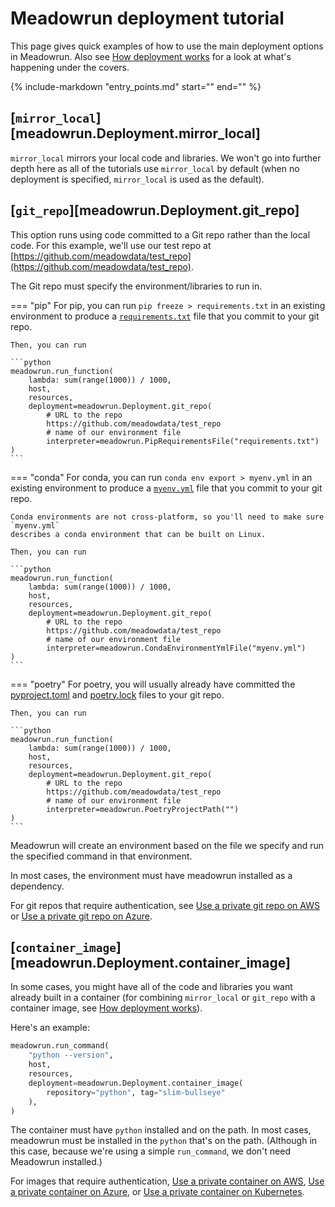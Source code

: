 # Meadowrun deployment tutorial

This page gives quick examples of how to use the main deployment options in Meadowrun.
Also see [How deployment works](../../explanation/deployment) for a look at what's
happening under the covers.

{%
include-markdown "entry_points.md"
start="<!--quickstarted-start-->"
end="<!--quickstarted-end-->"
%}


## [`mirror_local`][meadowrun.Deployment.mirror_local]

`mirror_local` mirrors your local code and libraries. We won't go into further depth
here as all of the tutorials use `mirror_local` by default (when no deployment is
specified, `mirror_local` is used as the default).


## [`git_repo`][meadowrun.Deployment.git_repo]

This option runs using code committed to a Git repo rather than the local code. For this
example, we'll use our test repo at
[https://github.com/meadowdata/test_repo](https://github.com/meadowdata/test_repo).

The Git repo must specify the environment/libraries to run in.

=== "pip"
    For pip, you can run `pip freeze > requirements.txt` in an existing environment to
    produce a
    [`requirements.txt`](https://github.com/meadowdata/test_repo/blob/main/requirements.txt)
    file that you commit to your git repo.

    Then, you can run

    ```python    
    meadowrun.run_function(
        lambda: sum(range(1000)) / 1000,
        host,
        resources,
        deployment=meadowrun.Deployment.git_repo(
            # URL to the repo
            https://github.com/meadowdata/test_repo
            # name of our environment file
            interpreter=meadowrun.PipRequirementsFile("requirements.txt")
    )
    ```
=== "conda"
    For conda, you can run `conda env export > myenv.yml` in an existing environment to
    produce a [`myenv.yml`](https://github.com/meadowdata/test_repo/blob/main/myenv.yml)
    file that you commit to your git repo.

    Conda environments are not cross-platform, so you'll need to make sure `myenv.yml`
    describes a conda environment that can be built on Linux.

    Then, you can run

    ```python    
    meadowrun.run_function(
        lambda: sum(range(1000)) / 1000,
        host,
        resources,
        deployment=meadowrun.Deployment.git_repo(
            # URL to the repo
            https://github.com/meadowdata/test_repo
            # name of our environment file
            interpreter=meadowrun.CondaEnvironmentYmlFile("myenv.yml")
    )
    ```
=== "poetry"
    For poetry, you will usually already have committed the
    [pyproject.toml](https://github.com/meadowdata/test_repo/blob/main/pyproject.toml) and
    [poetry.lock](https://github.com/meadowdata/test_repo/blob/main/poetry.lock) files to
    your git repo.

    Then, you can run

    ```python    
    meadowrun.run_function(
        lambda: sum(range(1000)) / 1000,
        host,
        resources,
        deployment=meadowrun.Deployment.git_repo(
            # URL to the repo
            https://github.com/meadowdata/test_repo
            # name of our environment file
            interpreter=meadowrun.PoetryProjectPath("")
    )
    ```

Meadowrun will create an environment based on the file we specify and run the specified
command in that environment.

In most cases, the environment must have meadowrun installed as a dependency.

<!--gitrepoauth-start-->
For git repos that require authentication, see [Use a private git repo on
AWS](../../how_to/private_git_repo_aws) or [Use a private git repo on
Azure](../../how_to/private_git_repo_azure).
<!--gitrepoauth-end-->


## [`container_image`][meadowrun.Deployment.container_image]

In some cases, you might have all of the code and libraries you want already built in a
container (for combining `mirror_local` or `git_repo` with a container image, see [How
deployment works](../../explanation/deployment)).

Here's an example:

```python    
meadowrun.run_command(
    "python --version",
    host,
    resources,
    deployment=meadowrun.Deployment.container_image(
        repository="python", tag="slim-bullseye"
    ),
)
```

The container must have `python` installed and on the path. In most cases, meadowrun
must be installed in the `python` that's on the path. (Although in this case, because
we're using a simple `run_command`, we don't need Meadowrun installed.)

<!--containerauth-start-->
For images that require authentication, [Use a private container on
AWS](../../how_to/private_container_aws), [Use a private container on
Azure](../../how_to/private_container_azure), or [Use a private container on
Kubernetes](../../how_to/private_container_kubernetes).
<!--containerauth-end-->
